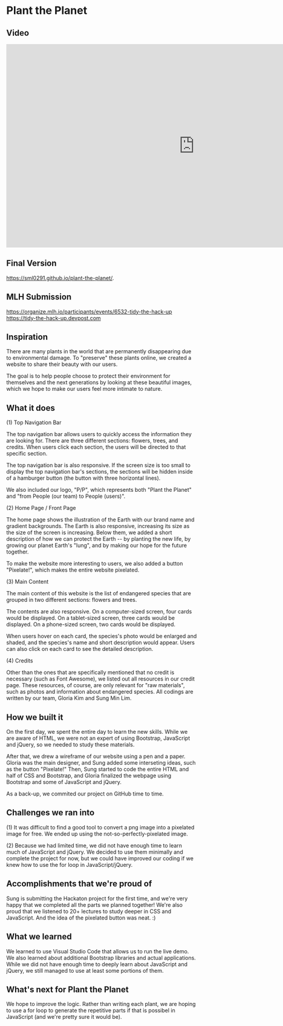 # Plant the Planet

## Video

<iframe width="993" height="538" src="https://www.youtube.com/embed/i-QtezgN_to" frameborder="0" allow="accelerometer; autoplay; clipboard-write; encrypted-media; gyroscope; picture-in-picture" allowfullscreen></iframe>

## Final Version

https://sml0291.github.io/plant-the-planet/.


## MLH Submission 

https://organize.mlh.io/participants/events/6532-tidy-the-hack-up
https://tidy-the-hack-up.devpost.com


## Inspiration

There are many plants in the world that are permanently disappearing due to environmental damage. To "preserve" these plants online, we created a website to share their beauty with our users. 

The goal is to help people choose to protect their environment for themselves and the next generations by looking at these beautiful images, which we hope to make our users feel more intimate to nature.


## What it does

(1) Top Navigation Bar

The top navigation bar allows users to quickly access the information they are looking for. There are three different sections: flowers, trees, and credits. When users click each section, the users will be directed to that specific section.

The top navigation bar is also responsive. If the screen size is too small to display the top navigation bar's sections, the sections will be hidden inside of a hamburger button (the button with three horizontal lines). 

We also included our logo, "P/P", which represents both "Plant the Planet" and "from People (our team) to People (users)".

(2) Home Page / Front Page

The home page shows the illustration of the Earth with our brand name and gradient backgrounds. The Earth is also responsive, increasing its size as the size of the screen is increasing. Below them, we added a short description of how we can protect the Earth -- by planting the new life, by growing our planet Earth's "lung", and by making our hope for the future together. 

To make the website more interesting to users, we also added a button "Pixelate!", which makes the entire website pixelated. 

(3) Main Content

The main content of this website is the list of endangered species that are grouped in two different sections: flowers and trees. 

The contents are also responsive. On a computer-sized screen, four cards would be displayed. On a tablet-sized screen, three cards would be displayed. On a phone-sized screen, two cards would be displayed. 

When users hover on each card, the species's photo would be enlarged and shaded, and the species's name and short description would appear. Users can also click on each card to see the detailed description. 

(4) Credits

Other than the ones that are specifically mentioned that no credit is necessary (such as Font Awesome), we listed out all resources in our credit page. These resources, of course, are only relevant for "raw materials", such as photos and information about endangered species. All codings are written by our team, Gloria Kim and Sung Min Lim.


## How we built it

On the first day, we spent the entire day to learn the new skills. While we are aware of HTML, we were not an expert of using Bootstrap, JavaScript and jQuery, so we needed to study these materials. 

After that, we drew a wireframe of our website using a pen and a paper. Gloria was the main designer, and Sung added some interseting ideas, such as the button "Pixelate!" Then, Sung started to code the entire HTML and half of CSS and Bootstrap, and Gloria finalized the webpage using Bootstrap and some of JavaScript and jQuery. 

As a back-up, we commited our project on GitHub time to time.


## Challenges we ran into

(1) It was difficult to find a good tool to convert a png image into a pixelated image for free. We ended up using the not-so-perfectly-pixelated image.

(2) Because we had limited time, we did not have enough time to learn much of JavaScript and jQuery. We decided to use them minimally and complete the project for now, but we could have improved our coding if we knew how to use the for loop in JavaScript/jQuery.


## Accomplishments that we're proud of

Sung is submitting the Hackaton project for the first time, and we're very happy that we completed all the parts we planned together! We're also proud that we listened to 20+ lectures to study deeper in CSS and JavaScript. And the idea of the pixelated button was neat. :)


## What we learned

We learned to use Visual Studio Code that allows us to run the live demo. We also learned about additional Bootstrap libraries and actual applications. While we did not have enough time to deeply learn about JavaScript and jQuery, we still managed to use at least some portions of them. 


## What's next for Plant the Planet

We hope to improve the logic. Rather than writing each plant, we are hoping to use a for loop to generate the repetitive parts if that is possibel in JavaScript (and we're pretty sure it would be).
